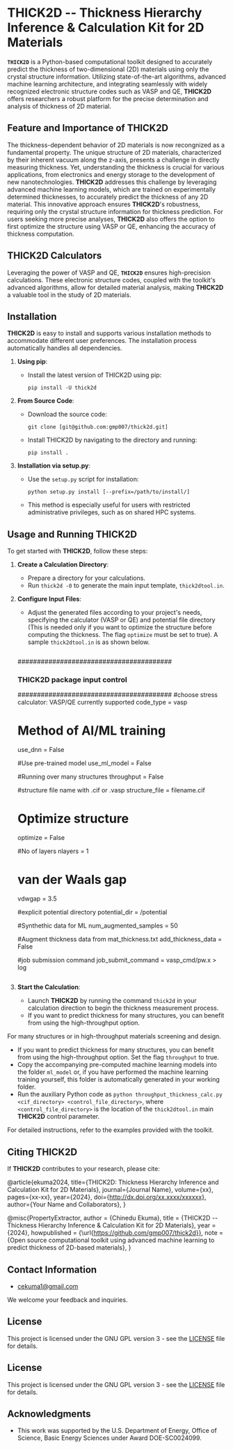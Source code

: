 # THICK2D -- Thickness Hierarchy Inference & Calculation Kit for 2D Materials

**`THICK2D`** is a Python-based computational toolkit designed to accurately predict the thickness of two-dimensional (2D) materials using only the crystal structure information. Utilizing state-of-the-art algorithms, advanced machine learning architecture, and integrating seamlessly with widely recognized electronic structure codes such as VASP and QE, **THICK2D** offers researchers a robust platform for the precise determination and analysis of thickness of 2D material.

## Feature and Importance of THICK2D
The thickness-dependent behavior of 2D materials is now recongnized as a fundamental property. The unique structure of 2D materials, characterized by their inherent vacuum along the z-axis, presents a challenge in directly measuring thickness. Yet, understanding the thickness is crucial for various applications, from electronics and energy storage to the development of new nanotechnologies. **THICK2D** addresses this challenge by leveraging advanced machine learning models, which are trained on experimentally determined thicknesses, to accurately predict the thickness of any 2D material. This innovative approach ensures **THICK2D**'s robustness, requiring only the crystal structure information for thickness prediction. For users seeking more precise analyses, **THICK2D** also offers the option to first optimize the structure using VASP or QE, enhancing the accuracy of thickness computation.


## THICK2D Calculators
Leveraging the power of VASP and QE, **`THICK2D`** ensures high-precision calculations. These electronic structure codes, coupled with the toolkit's advanced algorithms, allow for detailed material analysis, making **THICK2D** a valuable tool in the study of 2D materials.

## Installation
**THICK2D** is easy to install and supports various installation methods to accommodate different user preferences. The installation process automatically handles all dependencies.

1. **Using pip**:
   - Install the latest version of THICK2D using pip:
     ```
     pip install -U thick2d
     ```

2. **From Source Code**:
   - Download the source code:
     ```
     git clone [git@github.com:gmp007/thick2d.git]
     ```
   - Install THICK2D by navigating to the directory and running:
     ```
     pip install .
     ```

3. **Installation via setup.py**:
   - Use the `setup.py` script for installation:
     ```
     python setup.py install [--prefix=/path/to/install/]
     ```
   - This method is especially useful for users with restricted administrative privileges, such as on shared HPC systems.

## Usage and Running THICK2D

To get started with **THICK2D**, follow these steps:

1. **Create a Calculation Directory**:
   - Prepare a directory for your calculations.
   - Run `thick2d -0` to generate the main input template, `thick2dtool.in`.

2. **Configure Input Files**:
   - Adjust the generated files according to your project's needs, specifying the calculator (VASP or QE) and potential file directory (This is needed only if you want to optimize the structure before computing the thickness. The flag `optimize` must be set to true). A sample `thick2dtool.in` is as shown below.
     ```
	########################################
	###  THICK2D  package input control   ###
	########################################
	#choose stress calculator: VASP/QE currently supported
	code_type = vasp

	# Method of AI/ML training
	use_dnn = False

	#Use pre-trained model
	use_ml_model = False

	#Running over many structures
	throughput = False

	#structure file name with .cif or .vasp
	structure_file = filename.cif

	# Optimize structure
	optimize = False

	#No of layers
	nlayers = 1

	# van der Waals gap
	vdwgap = 3.5

	#explicit potential directory
	potential_dir = /potential

	#Synthethic data for ML
	num_augmented_samples = 50

	#Augment thickness data from mat_thickness.txt
	add_thickness_data = False

	#job submission command
	job_submit_command = vasp_cmd/pw.x > log

     ```

3. **Start the Calculation**:
   - Launch **THICK2D** by running the command `thick2d` in your calculation direction to begin the thickness measurement process.
   - If you want to predict thickness for many structures, you can benefit from using the high-throughput option. 

For many structures or in high-throughput materials screening and design.

   - If you want to predict thickness for many structures, you can benefit from using the high-throughput option. Set the flag `throughput` to true.
   - Copy the accompanying pre-computed machine learning models into the folder `ml_model` or, if you have performed the machine learning training yourself, this folder is automatically generated in your working folder.
   - Run the auxiliary Python code as `python throughput_thickness_calc.py <cif_directory> <control_file_directory>`, where `<control_file_directory>` is the location of the `thick2dtool.in` main **THICK2D** control parameter.

For detailed instructions, refer to the examples provided with the toolkit.

## Citing THICK2D
If **THICK2D** contributes to your research, please cite:

@article{ekuma2024,
title={THICK2D: Thickness Hierarchy Inference and Calculation Kit for 2D Materials},
journal={Journal Name},
volume={xx},
pages={xx-xx},
year={2024},
doi={http://dx.doi.org/xx.xxxx/xxxxxx},
author={Your Name and Collaborators},
}


@misc{PropertyExtractor,
  author = {Chinedu Ekuma},
  title = {THICK2D -- Thickness Hierarchy Inference & Calculation Kit for 2D Materials},
  year = {2024},
  howpublished = {\url{https://github.com/gmp007/thick2d}},
  note = {Open source computational toolkit using advanced machine learning to predict thickness of 2D-based materials},
}


## Contact Information
- [cekuma1@gmail.com](mailto:cekuma1@gmail.com)

We welcome your feedback and inquiries.

## License
This project is licensed under the GNU GPL version 3 - see the [LICENSE](LICENSE) file for details.

## License

This project is licensed under the GNU GPL version 3 - see the [LICENSE](LICENSE) file for details.

## Acknowledgments
- This work was supported by the U.S. Department of Energy, Office of Science, Basic Energy Sciences under Award DOE-SC0024099.
